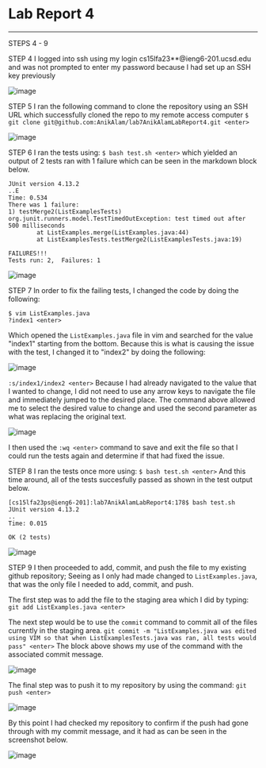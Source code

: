 # **Lab Report 4**

***

STEPS 4 - 9

STEP 4
I logged into ssh using my login cs15lfa23**@ieng6-201.ucsd.edu and was not prompted to enter my password because I had set up an SSH key previously

![image](https://github.com/AnikAlam/cse15l-lab-reports/assets/55520027/867efb59-0311-4114-957f-4ddb3321b935)

STEP 5
I ran the following command to clone the repository using an SSH URL which successfully cloned the repo to my remote access computer
`$ git clone git@github.com:AnikAlam/lab7AnikAlamLabReport4.git <enter>`

![image](https://github.com/AnikAlam/cse15l-lab-reports/assets/55520027/533729c4-951a-4172-8087-e24944bd3c84)

STEP 6
I ran the tests using:
`$ bash test.sh <enter>`
which yielded an output of 2 tests ran with 1 failure which can be seen in the markdown block below.
```
JUnit version 4.13.2
..E
Time: 0.534
There was 1 failure:
1) testMerge2(ListExamplesTests)
org.junit.runners.model.TestTimedOutException: test timed out after 500 milliseconds
        at ListExamples.merge(ListExamples.java:44)
        at ListExamplesTests.testMerge2(ListExamplesTests.java:19)

FAILURES!!!
Tests run: 2,  Failures: 1
```
![image](https://github.com/AnikAlam/cse15l-lab-reports/assets/55520027/a317cdff-f6e7-4876-80bd-1bff941c8f0a)

STEP 7
In order to fix the failing tests, I changed the code by doing the following:
```
$ vim ListExamples.java
?index1 <enter>
```
Which opened the `ListExamples.java` file in vim and searched for the value "index1" starting from the bottom. Because this is what is causing the issue with the test, I changed it to "index2" by doing the following:

![image](https://github.com/AnikAlam/cse15l-lab-reports/assets/55520027/412dca73-bd72-4f62-8827-612872b18180)

`:s/index1/index2 <enter>`
Because I had already navigated to the value that I wanted to change, I did not need to use any arrow keys to navigate the file and immediately jumped to the desired place. The command above allowed me to select the desired value to change and used the second parameter as what was replacing the original text. 

![image](https://github.com/AnikAlam/cse15l-lab-reports/assets/55520027/83609cbb-9347-4cb1-a186-1c24cb9d1bb7)

I then used the 
`:wq <enter>`
command to save and exit the file so that I could run the tests again and determine if that had fixed the issue.

STEP 8
I ran the tests once more using: `$ bash test.sh <enter>`
And this time around, all of the tests succesfully passed as shown in the test output below.
```
[cs15lfa23ps@ieng6-201]:lab7AnikAlamLabReport4:178$ bash test.sh 
JUnit version 4.13.2
..
Time: 0.015

OK (2 tests)
```

![image](https://github.com/AnikAlam/cse15l-lab-reports/assets/55520027/cb4b2fc1-3370-43aa-a2ba-41251f2f435f)

STEP 9
I then proceeded to add, commit, and push the file to my existing github repository; Seeing as I only had made changed to `ListExamples.java`, that was the only file I needed to add, commit, and push.

The first step was to add the file to the staging area which I did by typing:
`git add ListExamples.java <enter>`

The next step would be to use the `commit` command to commit all of the files currently in the staging area.
`git commit -m "ListExamples.java was edited using VIM so that when ListExamplesTests.java was ran, all tests would pass" <enter>`
The block above shows my use of the command with the associated commit message.

![image](https://github.com/AnikAlam/cse15l-lab-reports/assets/55520027/4f79f660-0a3f-449e-8d94-6d4940849bb3)

The final step was to push it to my repository by using the command:
`git push <enter>`

![image](https://github.com/AnikAlam/cse15l-lab-reports/assets/55520027/931aacea-3a68-44d1-b797-3cd5b4e01c3d)

By this point I had checked my repository to confirm if the push had gone through with my commit message, and it had as can be seen in the screenshot below. 

![image](https://github.com/AnikAlam/cse15l-lab-reports/assets/55520027/7c12d278-6f1e-4b90-ae3c-5d3b51519f07)
